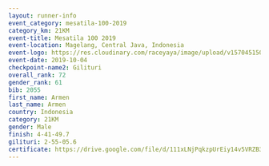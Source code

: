```yaml
---
layout: runner-info 
event_category: mesatila-100-2019 
category_km: 21KM 
event-title: Mesatila 100 2019 
event-location: Magelang, Central Java, Indonesia 
event-logo: https://res.cloudinary.com/raceyaya/image/upload/v1570451507/logo/mesastila100_jin7bl.jpg 
event-date: 2019-10-04 
checkpoint-name2: Gilituri 
overall_rank: 72
gender_rank: 61
bib: 2055
first_name: Armen
last_name: Armen
country: Indonesia
category: 21KM
gender: Male
finish: 4-41-49.7
gilituri: 2-55-05.6
certificate: https://drive.google.com/file/d/111xLNjPqkzpUrEiy14v5VRZB3UPvCpwO/view?usp=sharing
---
```

